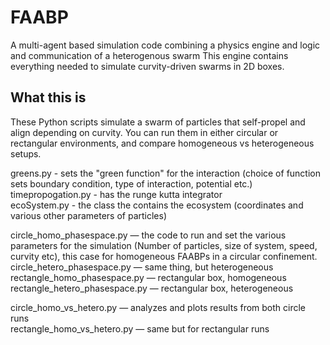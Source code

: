 # FAABP
A multi-agent based simulation code combining a physics engine and logic and communication of a heterogenous swarm
This engine contains everything needed to simulate curvity-driven swarms in 2D boxes.

## What this is

These Python scripts simulate a swarm of particles that self-propel and align depending on curvity. You can run them in either circular or rectangular environments, and compare homogeneous vs heterogeneous setups.

greens.py - sets the "green function" for the interaction (choice of function sets boundary condition, type of interaction, potential etc.) <br>
timepropogation.py - has the runge kutta integrator <br>
ecoSystem.py - the class the contains the ecosystem (coordinates and various other parameters of particles) <br>

circle_homo_phasespace.py — the code to run and set the various parameters for the simulation (Number of particles, size of system, speed, curvity etc), this case for homogeneous FAABPs in a circular confinement. <br>
circle_hetero_phasespace.py — same thing, but heterogeneous <br>
rectangle_homo_phasespace.py — rectangular box, homogeneous <br>
rectangle_hetero_phasespace.py — rectangular box, heterogeneous <br>

circle_homo_vs_hetero.py — analyzes and plots results from both circle runs <br>
rectangle_homo_vs_hetero.py — same but for rectangular runs <br>
